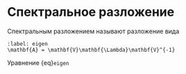 
# Спектральное разложение
Спектральным разложением называют разложение вида
```{math}
:label: eigen
\mathbf{A} = \mathbf{V}\mathbf{\Lambda}\mathbf{V}^{-1}
```

Уравнение {eq}`eigen`